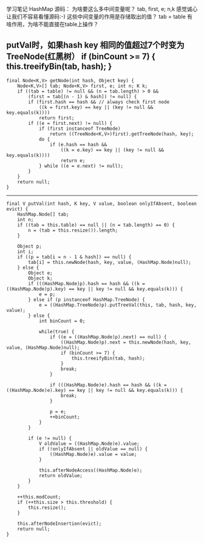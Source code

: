 学习笔记
HashMap 源码：
为啥要这么多中间变量呢？ tab, first, e; n,k 感觉诚心让我们不容易看懂源码:-)
这些中间变量的作用是存储取出的值？ tab = table 有啥作用，为啥不能直接在table上操作？

putVal时，如果hash key 相同的值超过7个时变为TreeNode(红黑树）
  if (binCount >= 7) {  this.treeifyBin(tab, hash); }
---------------------------------------------                    
    final Node<K,V> getNode(int hash, Object key) {
        Node<K,V>[] tab; Node<K,V> first, e; int n; K k;
        if ((tab = table) != null && (n = tab.length) > 0 &&
            (first = tab[(n - 1) & hash]) != null) {
            if (first.hash == hash && // always check first node
                ((k = first.key) == key || (key != null && key.equals(k))))
                return first;
            if ((e = first.next) != null) {
                if (first instanceof TreeNode)
                    return ((TreeNode<K,V>)first).getTreeNode(hash, key);
                do {
                    if (e.hash == hash &&
                        ((k = e.key) == key || (key != null && key.equals(k))))
                        return e;
                } while ((e = e.next) != null);
            }
        }
        return null;
    }

------------------------

    final V putVal(int hash, K key, V value, boolean onlyIfAbsent, boolean evict) {
        HashMap.Node[] tab;
        int n;
        if ((tab = this.table) == null || (n = tab.length) == 0) {
            n = (tab = this.resize()).length;
        }

        Object p;
        int i;
        if ((p = tab[i = n - 1 & hash]) == null) {
            tab[i] = this.newNode(hash, key, value, (HashMap.Node)null);
        } else {
            Object e;
            Object k;
            if (((HashMap.Node)p).hash == hash && ((k = ((HashMap.Node)p).key) == key || key != null && key.equals(k))) {
                e = p;
            } else if (p instanceof HashMap.TreeNode) {
                e = ((HashMap.TreeNode)p).putTreeVal(this, tab, hash, key, value);
            } else {
                int binCount = 0;

                while(true) {
                    if ((e = ((HashMap.Node)p).next) == null) {
                        ((HashMap.Node)p).next = this.newNode(hash, key, value, (HashMap.Node)null);
                        if (binCount >= 7) {
                            this.treeifyBin(tab, hash);
                        }
                        break;
                    }

                    if (((HashMap.Node)e).hash == hash && ((k = ((HashMap.Node)e).key) == key || key != null && key.equals(k))) {
                        break;
                    }

                    p = e;
                    ++binCount;
                }
            }

            if (e != null) {
                V oldValue = ((HashMap.Node)e).value;
                if (!onlyIfAbsent || oldValue == null) {
                    ((HashMap.Node)e).value = value;
                }

                this.afterNodeAccess((HashMap.Node)e);
                return oldValue;
            }
        }

        ++this.modCount;
        if (++this.size > this.threshold) {
            this.resize();
        }

        this.afterNodeInsertion(evict);
        return null;
    }

